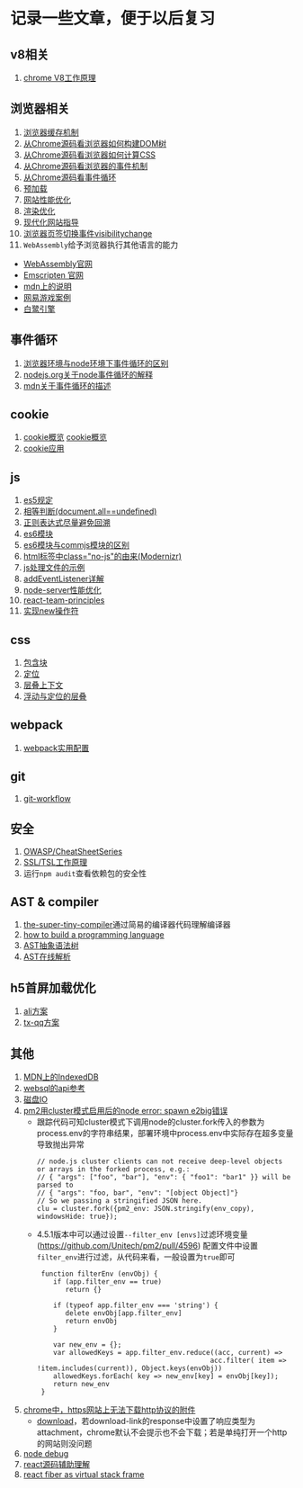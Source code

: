 # 记录一些文章，便于以后复习

## v8相关
1. [chrome V8工作原理](https://segmentfault.com/a/1190000037435824)

## 浏览器相关
1. [浏览器缓存机制](https://www.jianshu.com/p/54cc04190252)
2. [从Chrome源码看浏览器如何构建DOM树](https://zhuanlan.zhihu.com/p/24911872)
3. [从Chrome源码看浏览器如何计算CSS](https://zhuanlan.zhihu.com/p/25380611)
4. [从Chrome源码看浏览器的事件机制](https://zhuanlan.zhihu.com/p/25095179)
5. [从Chrome源码看事件循环](https://zhuanlan.zhihu.com/p/48522249)
6. [预加载](https://www.jianshu.com/p/14b4cbce5e27)
7. [网站性能优化](https://blog.csdn.net/john_f_lau/article/details/11020429)
8. [渲染优化](https://juejin.cn/post/6898235695245197325)
9. [现代化网站指导](https://web.dev/learn/)
10. [浏览器页签切换事件visibilitychange](https://developer.mozilla.org/en-US/docs/Web/API/Document/visibilitychange_event)
11. `WebAssembly`给予浏览器执行其他语言的能力
   - [WebAssembly官网](https://webassembly.org/)
   - [Emscripten 官网](http://kripken.github.io/emscripten-site/)
   - [mdn上的说明](https://developer.mozilla.org/en-US/docs/WebAssembly)
   - [网易游戏案例](https://zhuanlan.zhihu.com/p/101686085)
   - [白鹭引擎](https://blog.csdn.net/chenqiuge1984/article/details/80131055)

## 事件循环
1. [浏览器环境与node环境下事件循环的区别](https://zhuanlan.zhihu.com/p/33058983)
2. [nodejs.org关于node事件循环的解释](https://nodejs.org/en/docs/guides/event-loop-timers-and-nexttick/)
3. [mdn关于事件循环的描述](https://developer.mozilla.org/en-US/docs/Web/JavaScript/EventLoop)

## cookie
1. [cookie概览](https://zhuanlan.zhihu.com/p/101315335)
   [cookie概览](https://my.oschina.net/wangzhijie/blog/4652306)
2. [cookie应用](https://zhuanlan.zhihu.com/p/31852168)

## js
1. [es5规定](http://ecma-international.org/ecma-262/5.1/)
2. [相等判断(document.all==undefined)](https://developer.mozilla.org/zh-CN/docs/Web/JavaScript/Equality_comparisons_and_sameness)
3. [正则表达式尽量避免回溯](https://juejin.cn/post/6900446553790808071)
4. [es6模块](https://es6.ruanyifeng.com/#docs/module)
5. [es6模块与commjs模块的区别](https://es6.ruanyifeng.com/#docs/module-loader)
6. [html标签中class="no-js"的由来(Modernizr)](https://blog.justwd.net/2012/02/about-no-js/)
7. [js处理文件的示例](https://developer.mozilla.org/zh-CN/docs/Web/API/File/Using_files_from_web_applications)
8. [addEventListener详解](https://developer.mozilla.org/en-US/docs/Web/API/EventTarget/addEventListener)
9. [node-server性能优化](https://www.expressjs.com.cn/advanced/best-practice-performance.html)
10. [react-team-principles](https://overreacted.io/what-are-the-react-team-principles/)
11. [实现new操作符](https://blog.csdn.net/cc18868876837/article/details/103149502)

## css
1. [包含块](https://developer.mozilla.org/zh-CN/docs/Web/CSS/All_About_The_Containing_Block)
2. [定位](https://developer.mozilla.org/zh-CN/docs/Web/CSS/position)
3. [层叠上下文](https://developer.mozilla.org/zh-CN/docs/Web/Guide/CSS/Understanding_z_index/The_stacking_context)
4. [浮动与定位的层叠](https://developer.mozilla.org/zh-CN/docs/Web/Guide/CSS/Understanding_z_index/Stacking_and_float)

## webpack
1. [webpack实用配置](https://zhuanlan.zhihu.com/p/342035766)

## git
1. [git-workflow](https://sandofsky.com/workflow/git-workflow/)

## 安全
1. [OWASP/CheatSheetSeries](https://cheatsheetseries.owasp.org/)
2. [SSL/TSL工作原理](https://zhuanlan.zhihu.com/p/36981565)
3. 运行`npm audit`查看依赖包的安全性

## AST & compiler
1. [the-super-tiny-compiler](https://github.com/jamiebuilds/the-super-tiny-compiler/blob/master/the-super-tiny-compiler.js)通过简易的编译器代码理解编译器
2. [how to build a programming language](https://github.com/ftomassetti/LangSandbox)
3. [AST抽象语法树](https://www.jianshu.com/p/019d449a9282)
4. [AST在线解析](https://astexplorer.net/)

## h5首屏加载优化
1. [ali方案](https://zhuanlan.zhihu.com/p/33629180)
2. [tx-qq方案](https://cloud.tencent.com/developer/article/1632630?from=article.detail.1071723)

## 其他
1. [MDN上的IndexedDB](https://developer.mozilla.org/zh-CN/docs/Web/API/IndexedDB_API)
2. [websql的api参考](https://www.runoob.com/html/html5-web-sql.html)
3. [磁盘IO](https://cloud.tencent.com/developer/article/1446715)
4. [pm2用cluster模式启用后的node error: spawn e2big错误](https://zhuanlan.zhihu.com/p/74056339)
   - 跟踪代码可知cluster模式下调用node的cluster.fork传入的参数为process.env的字符串结果，部署环境中process.env中实际存在超多变量导致抛出异常
      ```
      // node.js cluster clients can not receive deep-level objects or arrays in the forked process, e.g.:
      // { "args": ["foo", "bar"], "env": { "foo1": "bar1" }} will be parsed to
      // { "args": "foo, bar", "env": "[object Object]"}
      // So we passing a stringified JSON here.
      clu = cluster.fork({pm2_env: JSON.stringify(env_copy), windowsHide: true});
      ```
   - 4.5.1版本中可以通过设置`--filter_env [envs]`过滤环境变量(https://github.com/Unitech/pm2/pull/4596)
     配置文件中设置`filter_env`进行过滤，从代码来看，一般设置为`true`即可
     ```
      function filterEnv (envObj) {
         if (app.filter_env == true)
            return {}

         if (typeof app.filter_env === 'string') {
            delete envObj[app.filter_env]
            return envObj
         }

         var new_env = {};
         var allowedKeys = app.filter_env.reduce((acc, current) =>
                                                acc.filter( item => !item.includes(current)), Object.keys(envObj))
         allowedKeys.forEach( key => new_env[key] = envObj[key]);
         return new_env
      }
     ```
5. [chrome中，https网站上无法下载http协议的附件](https://www.ghacks.net/2020/10/08/chrome-is-blocking-downloads-here-is-why/)
   - <a target="_blank" href="http://download-link">download</a>，若download-link的response中设置了响应类型为attachment，chrome默认不会提示也不会下载；若是单纯打开一个http的网站则没问题
6. [node debug](https://zhuanlan.zhihu.com/p/30264842)
7. [react源码辅助理解](https://react.iamkasong.com/)
8. [react fiber as virtual stack frame](https://indepth.dev/posts/1007/the-how-and-why-on-reacts-usage-of-linked-list-in-fiber-to-walk-the-components-tree)
